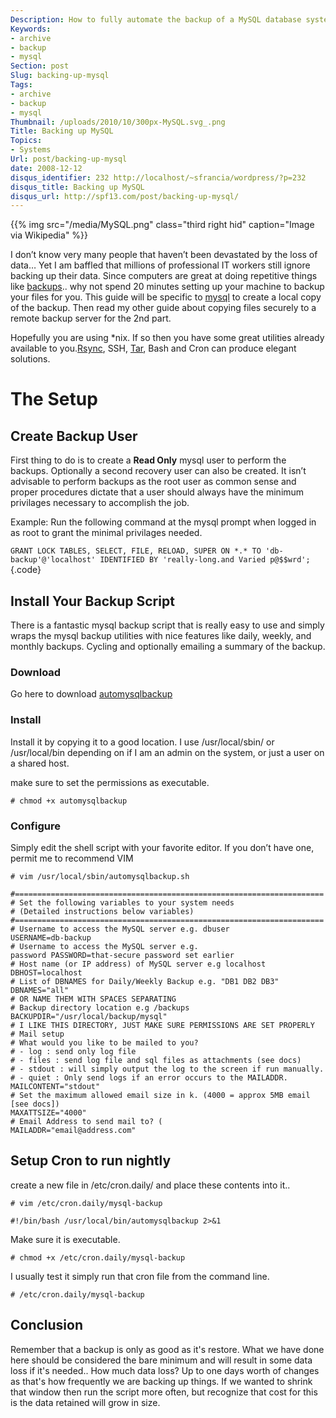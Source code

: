 ```yaml
---
Description: How to fully automate the backup of a MySQL database system.
Keywords:
- archive
- backup
- mysql
Section: post
Slug: backing-up-mysql
Tags:
- archive
- backup
- mysql
Thumbnail: /uploads/2010/10/300px-MySQL.svg_.png
Title: Backing up MySQL
Topics:
- Systems
Url: post/backing-up-mysql
date: 2008-12-12
disqus_identifier: 232 http://localhost/~sfrancia/wordpress/?p=232
disqus_title: Backing up MySQL
disqus_url: http://spf13.com/post/backing-up-mysql/
---
```


{{% img src="/media/MySQL.png" class="third right hid" caption="Image via Wikipedia" %}}

I don’t know very many people that haven’t been devastated by the loss
of data… Yet I am baffled that millions of professional IT workers still
ignore backing up their data. Since computers are great at doing
repetitive things
like [backups](http://en.wikipedia.org/wiki/Backup "Backup").. why not
spend 20 minutes setting up your machine to backup your files for you.
This guide will be specific to [mysql](http://www.mysql.com "MySQL") to
create a local copy of the backup. Then read my other guide about
copying files securely to a remote backup server for the 2nd part.

Hopefully you are using \*nix. If so then you have some great utilities
already available to you.[Rsync](http://rsync.samba.org/ "Rsync"),
SSH, [Tar](http://en.wikipedia.org/wiki/Tar_%28band%29 "Tar (band)"),
Bash and Cron can produce elegant solutions.

The Setup
=========

Create Backup User
------------------

First thing to do is to create a **Read Only** mysql user to perform the
backups. Optionally a second recovery user can also be created. It isn’t
advisable to perform backups as the root user as common sense and proper
procedures dictate that a user should always have the minimum privilages
necessary to accomplish the job.

Example: Run the following command at the mysql prompt when logged in as
root to grant the minimal privilages needed.

`GRANT LOCK TABLES, SELECT, FILE, RELOAD, SUPER ON *.* TO 'db-backup'@'localhost' IDENTIFIED BY 'really-long.and Varied p@$$wrd';`{.code}

Install Your Backup Script
--------------------------

There is a fantastic mysql backup script that is really easy to use and
simply wraps the mysql backup utilities with nice features like daily,
weekly, and monthly backups. Cycling and optionally emailing a summary
of the backup.

### Download

Go here to
download [automysqlbackup](http://sourceforge.net/projects/automysqlbackup/)

### Install

Install it by copying it to a good location. I use /usr/local/sbin/ or
/usr/local/bin depending on if I am an admin on the system, or just a
user on a shared host.

make sure to set the permissions as executable.

`# chmod +x automysqlbackup`

### Configure

Simply edit the shell script with your favorite editor. If you don’t
have one, permit me to recommend VIM

    # vim /usr/local/sbin/automysqlbackup.sh

    #===================================================================== 
    # Set the following variables to your system needs 
    # (Detailed instructions below variables) 
    #=====================================================================
    # Username to access the MySQL server e.g. dbuser 
    USERNAME=db-backup
    # Username to access the MySQL server e.g. 
    password PASSWORD=that-secure password set earlier
    # Host name (or IP address) of MySQL server e.g localhost 
    DBHOST=localhost
    # List of DBNAMES for Daily/Weekly Backup e.g. "DB1 DB2 DB3" 
    DBNAMES="all" 
    # OR NAME THEM WITH SPACES SEPARATING
    # Backup directory location e.g /backups 
    BACKUPDIR="/usr/local/backup/mysql" 
    # I LIKE THIS DIRECTORY, JUST MAKE SURE PERMISSIONS ARE SET PROPERLY
    # Mail setup 
    # What would you like to be mailed to you? 
    # - log : send only log file 
    # - files : send log file and sql files as attachments (see docs) 
    # - stdout : will simply output the log to the screen if run manually. 
    # - quiet : Only send logs if an error occurs to the MAILADDR. 
    MAILCONTENT="stdout"
    # Set the maximum allowed email size in k. (4000 = approx 5MB email [see docs]) 
    MAXATTSIZE="4000"
    # Email Address to send mail to? (
    MAILADDR="email@address.com"

Setup Cron to run nightly
-------------------------

create a new file in /etc/cron.daily/ and place these contents into it..

    # vim /etc/cron.daily/mysql-backup

`#!/bin/bash /usr/local/bin/automysqlbackup 2>&1`

Make sure it is executable.

    # chmod +x /etc/cron.daily/mysql-backup

I usually test it simply run that cron file from the command line.

    # /etc/cron.daily/mysql-backup

Conclusion
----------

Remember that a backup is only as good as it's restore. What we have done here should be considered
the bare minimum and will result in some data loss if it's needed.. How much data loss? 
Up to one days worth of changes as that's how frequently we are backing up things.
If we wanted to shrink that window then run the script more often, but recognize that cost for this
is the data retained will grow in size.
